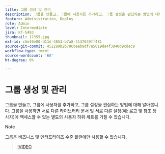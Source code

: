 ```yaml
---
title: 그룹 생성 및 관리
description: 그룹을 만들고, 그룹에 사용자를 추가하고, 그룹 설정을 편집하는 방법에 대해 알아봅니다.
feature: Administration, Deploy
role: Admin
level: Intermediate
jira: KT-5493
thumbnail: 17355.jpg
exl-id: c5e40e00-d11d-4853-b7a8-4137649ff481
source-git-commit: 452299b2b786beab9df7a5019da4f3840d9cdec9
workflow-type: tm+mt
source-wordcount: '68'
ht-degree: 0%

---
```


# 그룹 생성 및 관리

그룹을 만들고, 그룹에 사용자를 추가하고, 그룹 설정을 편집하는 방법에 대해 알아봅니다. 그룹을 사용하면 서로 다른 라이브러리 문서 및 서로 다른 설정(예: 로고 및 참조 당사자)에 액세스할 수 있는 별도의 사용자 하위 세트를 가질 수 있습니다.

>[!NOTE]
>
>그룹은 비즈니스 및 엔터프라이즈 수준 플랜에만 사용할 수 있습니다.

>[!VIDEO](https://video.tv.adobe.com/v/344682?quality=12&learn=on&hidetitle=true)
